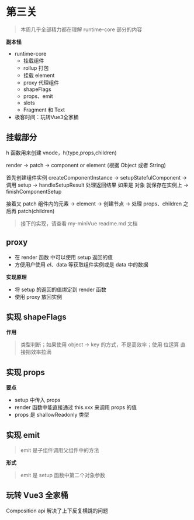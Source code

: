 # 第三关

> 本周几乎全部精力都在理解 runtime-core 部分的内容

**副本怪**

- runtime-core
  - 挂载组件
  - rollup 打包
  - 挂载 element
  - proxy 代理组件
  - shapeFlags
  - props、emit
  - slots
  - Fragment 和 Text
- 极客时间：玩转Vue3全家桶

## 挂载部分

h 函数用来创建 vnode，h(type,props,children)

render -> patch -> component or element (根据 Object 或者 String)

首先创建组件实例 createComponentInstance -> setupStatefulComponent -> 调用 setup -> handleSetupResult 处理返回结果 如果是 对象 就保存在实例上 -> finishComponentSetup

接着又 patch 组件内的元素 -> element -> 创建节点 -> 处理 props、children 之后再 patch(children)

> 接下的实现，请查看 my-miniVue readme.md 文档

## proxy

- 在 render 函数 中可以使用 setup 返回的值
- 方便用户使用 $el、$data 等获取组件实例或是 data 中的数据

**实现原理**

- 将 setup 的返回的值绑定到 render 函数
- 使用 proxy 放回实例

## 实现 shapeFlags

**作用**

> 类型判断；如果使用 object -> key 的方式，不是高效率；使用 位运算 直接把效率拉满

## 实现 props

**要点**

- setup 中传入 props
- render 函数中能直接通过 this.xxx 来调用 props 的值
- props 是 shallowReadonly 类型

## 实现 emit

> emit 是子组件调用父组件中的方法

**形式**

> emit 是 setup 函数中第二个对象参数


## 玩转 Vue3 全家桶

Composition api 解决了上下反复横跳的问题